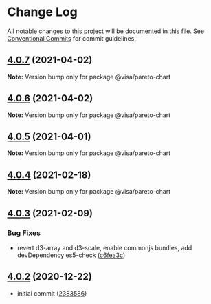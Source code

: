 # Change Log

All notable changes to this project will be documented in this file.
See [Conventional Commits](https://conventionalcommits.org) for commit guidelines.

## [4.0.7](https://github.com/visa/visa-chart-components/compare/@visa/pareto-chart@4.0.6...@visa/pareto-chart@4.0.7) (2021-04-02)

**Note:** Version bump only for package @visa/pareto-chart





## [4.0.6](https://github.com/visa/visa-chart-components/compare/@visa/pareto-chart@4.0.5...@visa/pareto-chart@4.0.6) (2021-04-02)

**Note:** Version bump only for package @visa/pareto-chart





## [4.0.5](https://github.com/visa/visa-chart-components/compare/@visa/pareto-chart@4.0.3...@visa/pareto-chart@4.0.5) (2021-04-01)

**Note:** Version bump only for package @visa/pareto-chart





## [4.0.4](https://github.com/visa/visa-chart-components/compare/@visa/pareto-chart@4.0.3...@visa/pareto-chart@4.0.4) (2021-02-18)

**Note:** Version bump only for package @visa/pareto-chart

## [4.0.3](https://github.com/visa/visa-chart-components/compare/@visa/pareto-chart@4.0.2...@visa/pareto-chart@4.0.3) (2021-02-09)

### Bug Fixes

- revert d3-array and d3-scale, enable commonjs bundles, add devDependency es5-check ([c6fea3c](https://github.com/visa/visa-chart-components/commit/c6fea3c601dfc4650b52996721ead03a1b363e2b))

## [4.0.2](https://github.com/visa/visa-chart-components/tree/%40visa/pareto-chart%404.0.2) (2020-12-22)

- initial commit ([2383586](https://github.com/visa/visa-chart-components/commit/238358698bb59b8f20f424eeedc7235f51e02037))
